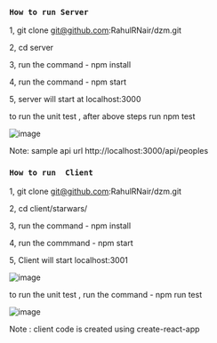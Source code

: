 ### `How to run Server`

1, git clone git@github.com:RahulRNair/dzm.git

2, cd server

3, run the command - npm install

4, run the command - npm start

5, server will start at localhost:3000

to run the unit test , after above steps run npm test

![image](https://user-images.githubusercontent.com/6522722/200278518-cc71993d-44ff-48f2-822c-27400288756b.png)


Note: sample api url http://localhost:3000/api/peoples

### `How to run  Client`

1, git clone git@github.com:RahulRNair/dzm.git

2, cd client/starwars/

3, run the command -  npm install

4, run the commmand - npm start

5, Client will start localhost:3001

![image](https://user-images.githubusercontent.com/6522722/200279840-9b390acf-1022-44fc-bf06-7b7869f34797.png)


to run the unit test , run the command - npm run test

![image](https://user-images.githubusercontent.com/6522722/200400256-3d68a056-d4fb-4beb-ae84-d72f0f59fd59.png)


Note : client code is created using create-react-app

